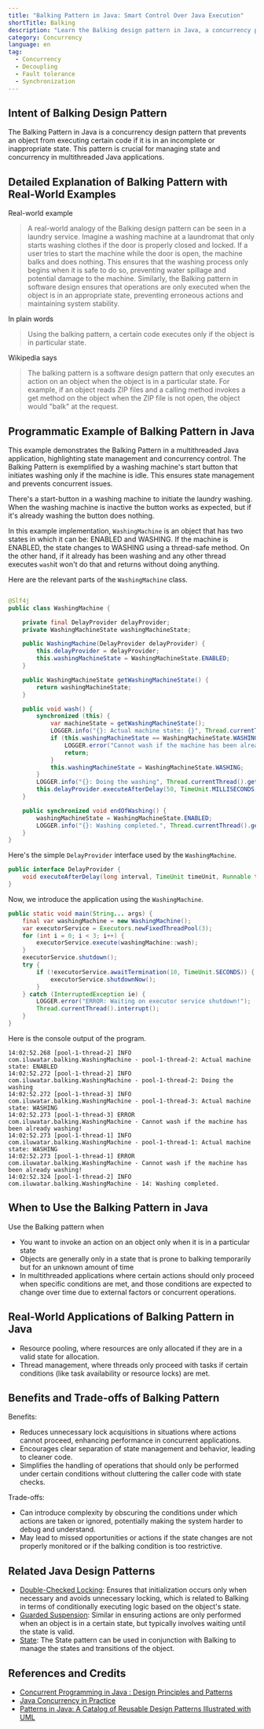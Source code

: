 ```yaml
---
title: "Balking Pattern in Java: Smart Control Over Java Execution"
shortTitle: Balking
description: "Learn the Balking design pattern in Java, a concurrency pattern that prevents code execution in inappropriate states. Discover examples, use cases, and benefits."
category: Concurrency
language: en
tag:
  - Concurrency
  - Decoupling
  - Fault tolerance
  - Synchronization
---
```


## Intent of Balking Design Pattern

The Balking Pattern in Java is a concurrency design pattern that prevents an object from executing certain code if it is in an incomplete or inappropriate state. This pattern is crucial for managing state and concurrency in multithreaded Java applications.

## Detailed Explanation of Balking Pattern with Real-World Examples

Real-world example

> A real-world analogy of the Balking design pattern can be seen in a laundry service. Imagine a washing machine at a laundromat that only starts washing clothes if the door is properly closed and locked. If a user tries to start the machine while the door is open, the machine balks and does nothing. This ensures that the washing process only begins when it is safe to do so, preventing water spillage and potential damage to the machine. Similarly, the Balking pattern in software design ensures that operations are only executed when the object is in an appropriate state, preventing erroneous actions and maintaining system stability.

In plain words

> Using the balking pattern, a certain code executes only if the object is in particular state.

Wikipedia says

> The balking pattern is a software design pattern that only executes an action on an object when the object is in a particular state. For example, if an object reads ZIP files and a calling method invokes a get method on the object when the ZIP file is not open, the object would "balk" at the request.

## Programmatic Example of Balking Pattern in Java

This example demonstrates the Balking Pattern in a multithreaded Java application, highlighting state management and concurrency control. The Balking Pattern is exemplified by a washing machine's start button that initiates washing only if the machine is idle. This ensures state management and prevents concurrent issues.

There's a start-button in a washing machine to initiate the laundry washing. When the washing machine is inactive the button works as expected, but if it's already washing the button does nothing.

In this example implementation, `WashingMachine` is an object that has two states in which it can be: ENABLED and WASHING. If the machine is ENABLED, the state changes to WASHING using a thread-safe method. On the other hand, if it already has been washing and any other thread executes `wash`it won't do that and returns without doing anything.

Here are the relevant parts of the `WashingMachine` class.

```java

@Slf4j
public class WashingMachine {

    private final DelayProvider delayProvider;
    private WashingMachineState washingMachineState;

    public WashingMachine(DelayProvider delayProvider) {
        this.delayProvider = delayProvider;
        this.washingMachineState = WashingMachineState.ENABLED;
    }

    public WashingMachineState getWashingMachineState() {
        return washingMachineState;
    }

    public void wash() {
        synchronized (this) {
            var machineState = getWashingMachineState();
            LOGGER.info("{}: Actual machine state: {}", Thread.currentThread().getName(), machineState);
            if (this.washingMachineState == WashingMachineState.WASHING) {
                LOGGER.error("Cannot wash if the machine has been already washing!");
                return;
            }
            this.washingMachineState = WashingMachineState.WASHING;
        }
        LOGGER.info("{}: Doing the washing", Thread.currentThread().getName());
        this.delayProvider.executeAfterDelay(50, TimeUnit.MILLISECONDS, this::endOfWashing);
    }

    public synchronized void endOfWashing() {
        washingMachineState = WashingMachineState.ENABLED;
        LOGGER.info("{}: Washing completed.", Thread.currentThread().getId());
    }
}
```

Here's the simple `DelayProvider` interface used by the `WashingMachine`.

```java
public interface DelayProvider {
    void executeAfterDelay(long interval, TimeUnit timeUnit, Runnable task);
}
```

Now, we introduce the application using the `WashingMachine`.

```java
public static void main(String... args) {
    final var washingMachine = new WashingMachine();
    var executorService = Executors.newFixedThreadPool(3);
    for (int i = 0; i < 3; i++) {
        executorService.execute(washingMachine::wash);
    }
    executorService.shutdown();
    try {
        if (!executorService.awaitTermination(10, TimeUnit.SECONDS)) {
            executorService.shutdownNow();
        }
    } catch (InterruptedException ie) {
        LOGGER.error("ERROR: Waiting on executor service shutdown!");
        Thread.currentThread().interrupt();
    }
}
```

Here is the console output of the program.

```
14:02:52.268 [pool-1-thread-2] INFO com.iluwatar.balking.WashingMachine - pool-1-thread-2: Actual machine state: ENABLED
14:02:52.272 [pool-1-thread-2] INFO com.iluwatar.balking.WashingMachine - pool-1-thread-2: Doing the washing
14:02:52.272 [pool-1-thread-3] INFO com.iluwatar.balking.WashingMachine - pool-1-thread-3: Actual machine state: WASHING
14:02:52.273 [pool-1-thread-3] ERROR com.iluwatar.balking.WashingMachine - Cannot wash if the machine has been already washing!
14:02:52.273 [pool-1-thread-1] INFO com.iluwatar.balking.WashingMachine - pool-1-thread-1: Actual machine state: WASHING
14:02:52.273 [pool-1-thread-1] ERROR com.iluwatar.balking.WashingMachine - Cannot wash if the machine has been already washing!
14:02:52.324 [pool-1-thread-2] INFO com.iluwatar.balking.WashingMachine - 14: Washing completed.
```

## When to Use the Balking Pattern in Java

Use the Balking pattern when

* You want to invoke an action on an object only when it is in a particular state
* Objects are generally only in a state that is prone to balking temporarily but for an unknown amount of time
* In multithreaded applications where certain actions should only proceed when specific conditions are met, and those conditions are expected to change over time due to external factors or concurrent operations.

## Real-World Applications of Balking Pattern in Java

* Resource pooling, where resources are only allocated if they are in a valid state for allocation.
* Thread management, where threads only proceed with tasks if certain conditions (like task availability or resource locks) are met.

## Benefits and Trade-offs of Balking Pattern

Benefits:

* Reduces unnecessary lock acquisitions in situations where actions cannot proceed, enhancing performance in concurrent applications.
* Encourages clear separation of state management and behavior, leading to cleaner code.
* Simplifies the handling of operations that should only be performed under certain conditions without cluttering the caller code with state checks.

Trade-offs:

* Can introduce complexity by obscuring the conditions under which actions are taken or ignored, potentially making the system harder to debug and understand.
* May lead to missed opportunities or actions if the state changes are not properly monitored or if the balking condition is too restrictive.

## Related Java Design Patterns

* [Double-Checked Locking](https://java-design-patterns.com/patterns/double-checked-locking/): Ensures that initialization occurs only when necessary and avoids unnecessary locking, which is related to Balking in terms of conditionally executing logic based on the object's state.
* [Guarded Suspension](https://java-design-patterns.com/patterns/guarded-suspension/): Similar in ensuring actions are only performed when an object is in a certain state, but typically involves waiting until the state is valid.
* [State](https://java-design-patterns.com/patterns/state/): The State pattern can be used in conjunction with Balking to manage the states and transitions of the object.

## References and Credits

* [Concurrent Programming in Java : Design Principles and Patterns](https://amzn.to/4dIBqxL)
* [Java Concurrency in Practice](https://amzn.to/4aRMruW)
* [Patterns in Java: A Catalog of Reusable Design Patterns Illustrated with UML](https://amzn.to/4bOtzwF)
